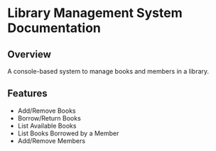 # Library Management System Documentation

## Overview
A console-based system to manage books and members in a library.

## Features
- Add/Remove Books
- Borrow/Return Books
- List Available Books
- List Books Borrowed by a Member
- Add/Remove Members